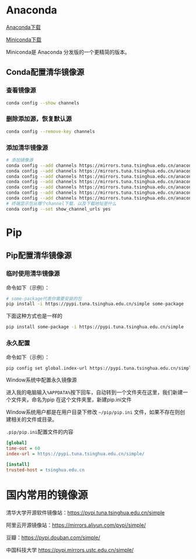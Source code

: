 # Anaconda

[Anaconda下载](https://mirrors.tuna.tsinghua.edu.cn/anaconda/archive/)

[Miniconda下载](https://mirrors.tuna.tsinghua.edu.cn/anaconda/miniconda/)

Miniconda是 Anaconda 分发版的一个更精简的版本。

## Conda配置清华镜像源

### 查看镜像源

```bash
conda config --show channels
```

### 删除添加源，恢复默认源

```bash
conda config --remove-key channels
```

### 添加清华镜像源

```bash
# 添加镜像源
conda config --add channels https://mirrors.tuna.tsinghua.edu.cn/anaconda/pkgs/main
conda config --add channels https://mirrors.tuna.tsinghua.edu.cn/anaconda/pkgs/free
conda config --add channels https://mirrors.tuna.tsinghua.edu.cn/anaconda/pkgs/r
conda config --add channels https://mirrors.tuna.tsinghua.edu.cn/anaconda/pkgs/pro
conda config --add channels https://mirrors.tuna.tsinghua.edu.cn/anaconda/pkgs/msys2
conda config --add channels https://mirrors.tuna.tsinghua.edu.cn/anaconda/cloud//pytorch/
conda config --add channels https://mirrors.tuna.tsinghua.edu.cn/anaconda/cloud/conda-forge/
# 终端显示包从哪个channel下载，以及下载地址是什么
conda config --set show_channel_urls yes
```

# Pip

## Pip配置清华镜像源

### 临时使用清华镜像源

命令如下（示例）：

```bash
# some-package代表你需要安装的包
pip install -i https://pypi.tuna.tsinghua.edu.cn/simple some-package
```

下面这种方式也是一样的

```bash
pip install some-package -i https://pypi.tuna.tsinghua.edu.cn/simple
```

### 永久配置

命令如下（示例）：

```bash
pip config set global.index-url https://pypi.tuna.tsinghua.edu.cn/simple
```

Window系统中配置永久镜像源

进入我的电脑输入`%APPDATA%`按下回车，自动转到一个文件夹在这里，我们新建一个文件夹，命名为pip 在这个文件夹里，新建pip.ini文件

Window系统用户都是在用户目录下修改 `~/pip/pip.ini` 文件，如果不存在则创建相关的文件或目录。

`.pip/pip.ini`配置文件的内容

```ini
[global]
time-out = 60
index-url = https://pypi.tuna.tsinghua.edu.cn/simple/

[install]
trusted-host = tsinghua.edu.cn
```

# 国内常用的镜像源

清华大学开源软件镜像站：https://pypi.tuna.tsinghua.edu.cn/simple

阿里云开源镜像站：https://mirrors.aliyun.com/pypi/simple/

豆瓣：https://pypi.douban.com/simple/

中国科技大学 https://pypi.mirrors.ustc.edu.cn/simple/